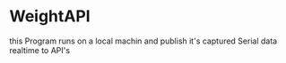 # WeightAPI
this Program runs on a local machin and publish it's captured Serial data realtime to API's
